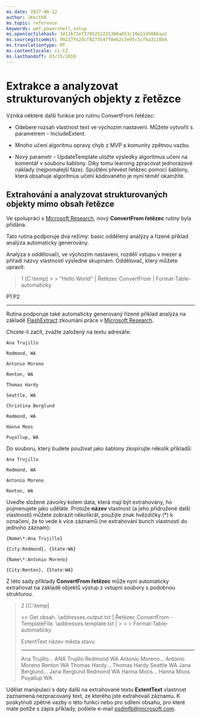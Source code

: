 ```yaml
---
ms.date: 2017-06-12
author: JKeithB
ms.topic: reference
keywords: wmf,powershell,setup
ms.openlocfilehash: 3413672e73705252225300a853c10a514500baa2
ms.sourcegitcommit: 99227f62dcf827354770eb2c3e95c5cf6a3118b4
ms.translationtype: MT
ms.contentlocale: cs-CZ
ms.lasthandoff: 03/15/2018
---
```

# <a name="extract-and-parse-structured-objects-out-of-string"></a>Extrakce a analyzovat strukturovaných objekty z řetězce
Vzniká některé další funkce pro rutinu ConvertFrom řetězec:

-   Odebere rozsah vlastnost text ve výchozím nastavení. Můžete vytvořit s parametrem - IncludeExtent.

-   Mnoho učení algoritmu opravy chyb z MVP a komunity zpětnou vazbu.

-   Nový parametr - UpdateTemplate uložte výsledky algoritmus učení na komentář v souboru šablony. Díky tomu learning zpracovat jednorázové náklady (nejpomalejší fáze). Spuštění převést řetězec pomocí šablony, která obsahuje algoritmus učení kódovaného je nyní téměř okamžité.


<a name="extract-and-parse-structured-objects-out-of-string-content"></a>Extrahování a analyzovat strukturovaných objekty mimo obsah řetězce
----------------------------------------------------------

Ve spolupráci s [Microsoft Research](http://research.microsoft.com/), nový **ConvertFrom řetězec** rutiny byla přidána.

Tato rutina podporuje dva režimy: basic oddělený analýzy a řízené příklad analýza automaticky generovány.

Analýza s oddělovači, ve výchozím nastavení, rozdělí vstupu v mezer a přiřadí názvy vlastností výsledné skupinám. Oddělovač, který můžete upravit:

> 1 \[C:\\temp\] &gt; &gt; "Hello World" | Řetězec ConvertFrom | Format-Table-automaticky

P1    P2
--    --

Rutina podporuje také automaticky generovaný řízené příklad analýza na základě [FlashExtract](http://research.microsoft.com/en-us/um/people/sumitg/flashextract.html) zkoumání práce v [Microsoft Research](http://research.microsoft.com).

Chcete-li začít, zvažte založený na textu adresáře:

    Ana Trujillo

    Redmond, WA

    Antonio Moreno

    Renton, WA

    Thomas Hardy

    Seattle, WA

    Christina Berglund

    Redmond, WA

    Hanna Moos

    Puyallup, WA

Do souboru, který budete používat jako šablony zkopírujte několik příkladů:

    Ana Trujillo

    Redmond, WA

    Antonio Moreno

    Renton, WA

   

Uveďte složené závorky kolem data, která mají být extrahovány, ho pojmenujete jako uděláte. Protože **název** vlastnost (a jeho přidružené další vlastnosti) můžete zobrazit několikrát, použijte znak hvězdičky (\*) k označení, že to vede k více záznamů (ne extrahování bunch vlastností do jednoho záznam):

    {Name\*:Ana Trujillo}

    {City:Redmond}, {State:WA}

    {Name\*:Antonio Moreno}

    {City:Renton}, {State:WA}

Z této sady příklady **ConvertFrom řetězec** může nyní automaticky extrahovat na základě objektů výstup z vstupní soubory s podobnou strukturou.

> 2 \[C:\\temp\]
>
> &gt;&gt; Get obsah. \\addresses.output.txt | Řetězec ConvertFrom - TemplateFile. \\addresses.template.txt | &gt; &gt; &gt; Format-Table-automaticky
>
> ExtentText název města stavu
> ----------                     ----               ----     -----
> Ana Trujillo...                ANA Trujillo Redmond WA Antonio Moreno...              Antonio Moreno Renton WA Thomas Hardy...                Thomas Hardy Seattle WA Jana Berglund...          Jana Berglund Redmond WA Hanna Moos...                  Hanna Moos Puyallup WA

Udělat manipulaci s daty další na extrahované textu **ExtentText** vlastnost zaznamená nezpracovaný text, ze kterého jste extrahovali záznamu. K poskytnutí zpětné vazby o této funkci nebo pro sdílení obsahu, pro které máte potíže s zápis příklady, pošlete e-mail <psdmfb@microsoft.com>.

